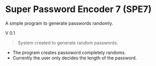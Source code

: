 # Super Password Encoder 7 (SPE7)
A simple program to generate passwords randomly.

V 0.1
> System created to generate random passwords.
- The program creates passoword completely randoms.
- Currently the user only decides the length of the password.
